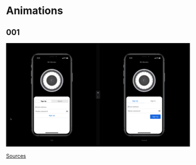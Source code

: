 # Animations

## 001

![animation.img](/01%20-%20design/animation/001/animation%20-%2001.gif)

[Sources](/01%20-%20design/animation/001/)
